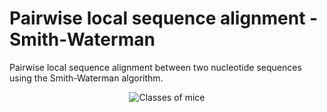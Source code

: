 # Pairwise local sequence alignment - Smith-Waterman
Pairwise local sequence alignment between two nucleotide sequences using the Smith-Waterman algorithm.

<p align="center">
  <img 
    src="https://upload.wikimedia.org/wikipedia/commons/e/e6/Smith-Waterman-Algorithm-Example-Step3.png#center" alt="Classes of mice">
</p>
